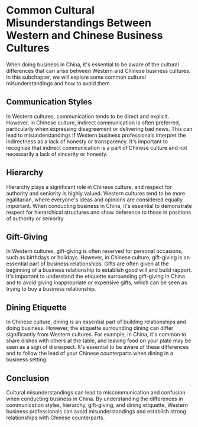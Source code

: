 Common Cultural Misunderstandings Between Western and Chinese Business Cultures
======================================================================================================================================

When doing business in China, it's essential to be aware of the cultural differences that can arise between Western and Chinese business cultures. In this subchapter, we will explore some common cultural misunderstandings and how to avoid them.

Communication Styles
--------------------

In Western cultures, communication tends to be direct and explicit. However, in Chinese culture, indirect communication is often preferred, particularly when expressing disagreement or delivering bad news. This can lead to misunderstandings if Western business professionals interpret the indirectness as a lack of honesty or transparency. It's important to recognize that indirect communication is a part of Chinese culture and not necessarily a lack of sincerity or honesty.

Hierarchy
---------

Hierarchy plays a significant role in Chinese culture, and respect for authority and seniority is highly valued. Western cultures tend to be more egalitarian, where everyone's ideas and opinions are considered equally important. When conducting business in China, it's essential to demonstrate respect for hierarchical structures and show deference to those in positions of authority or seniority.

Gift-Giving
-----------

In Western cultures, gift-giving is often reserved for personal occasions, such as birthdays or holidays. However, in Chinese culture, gift-giving is an essential part of business relationships. Gifts are often given at the beginning of a business relationship to establish good will and build rapport. It's important to understand the etiquette surrounding gift-giving in China and to avoid giving inappropriate or expensive gifts, which can be seen as trying to buy a business relationship.

Dining Etiquette
----------------

In Chinese culture, dining is an essential part of building relationships and doing business. However, the etiquette surrounding dining can differ significantly from Western cultures. For example, in China, it's common to share dishes with others at the table, and leaving food on your plate may be seen as a sign of disrespect. It's essential to be aware of these differences and to follow the lead of your Chinese counterparts when dining in a business setting.

Conclusion
----------

Cultural misunderstandings can lead to miscommunication and confusion when conducting business in China. By understanding the differences in communication styles, hierarchy, gift-giving, and dining etiquette, Western business professionals can avoid misunderstandings and establish strong relationships with Chinese counterparts.
